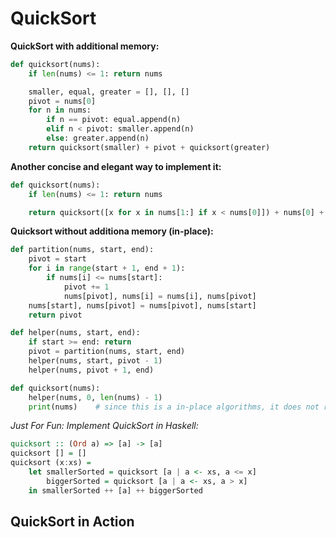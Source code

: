 # QuickSort

**QuickSort with additional memory:**
```python
def quicksort(nums):
    if len(nums) <= 1: return nums

    smaller, equal, greater = [], [], []
    pivot = nums[0]
    for n in nums:
        if n == pivot: equal.append(n)
        elif n < pivot: smaller.append(n)
        else: greater.append(n)
    return quicksort(smaller) + pivot + quicksort(greater)
```

**Another concise and elegant way to implement it:**
```python
def quicksort(nums):
    if len(nums) <= 1: return nums

    return quicksort([x for x in nums[1:] if x < nums[0]]) + nums[0] + quicksort([x for x in nums[1:] if x >= nums[0]])
```

**Quicksort without additiona memory (in-place):**
```python
def partition(nums, start, end):
    pivot = start
    for i in range(start + 1, end + 1):
        if nums[i] <= nums[start]:
            pivot += 1
            nums[pivot], nums[i] = nums[i], nums[pivot]
    nums[start], nums[pivot] = nums[pivot], nums[start]
    return pivot

def helper(nums, start, end):
    if start >= end: return
    pivot = partition(nums, start, end)
    helper(nums, start, pivot - 1)
    helper(nums, pivot + 1, end)

def quicksort(nums):
    helper(nums, 0, len(nums) - 1)
    print(nums)    # since this is a in-place algorithms, it does not return anything
```

*Just For Fun: Implement QuickSort in Haskell:*
```haskell
quicksort :: (Ord a) => [a] -> [a]
quicksort [] = []
quicksort (x:xs) = 
    let smallerSorted = quicksort [a | a <- xs, a <= x]
        biggerSorted = quicksort [a | a <- xs, a > x]
    in smallerSorted ++ [a] ++ biggerSorted
```

## QuickSort in Action
